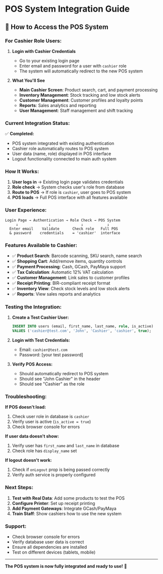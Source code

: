 # POS System Integration Guide

## 🚀 How to Access the POS System

### **For Cashier Role Users:**

1. **Login with Cashier Credentials**
   - Go to your existing login page
   - Enter email and password for a user with `cashier` role
   - The system will automatically redirect to the new POS system

2. **What You'll See**
   - **Main Cashier Screen**: Product search, cart, and payment processing
   - **Inventory Management**: Stock tracking and low stock alerts
   - **Customer Management**: Customer profiles and loyalty points
   - **Reports**: Sales analytics and reporting
   - **User Management**: Staff management and shift tracking

### **Current Integration Status:**

✅ **Completed:**
- POS system integrated with existing authentication
- Cashier role automatically routes to POS system
- User data (name, role) displayed in POS interface
- Logout functionality connected to main auth system

### **How It Works:**

1. **User logs in** → Existing login page validates credentials
2. **Role check** → System checks user's role from database
3. **Route to POS** → If role is `cashier`, user goes to POS system
4. **POS loads** → Full POS interface with all features available

### **User Experience:**

```
Login Page → Authentication → Role Check → POS System
     ↓              ↓              ↓           ↓
  Enter email    Validate      Check role   Full POS
  & password    credentials    = 'cashier'  interface
```

### **Features Available to Cashier:**

- ✅ **Product Search**: Barcode scanning, SKU search, name search
- ✅ **Shopping Cart**: Add/remove items, quantity controls
- ✅ **Payment Processing**: Cash, GCash, PayMaya support
- ✅ **Tax Calculation**: Automatic 12% VAT calculation
- ✅ **Customer Management**: Link sales to customer profiles
- ✅ **Receipt Printing**: BIR-compliant receipt format
- ✅ **Inventory View**: Check stock levels and low stock alerts
- ✅ **Reports**: View sales reports and analytics

### **Testing the Integration:**

1. **Create a Test Cashier User:**
   ```sql
   INSERT INTO users (email, first_name, last_name, role, is_active) 
   VALUES ('cashier@test.com', 'John', 'Cashier', 'cashier', true);
   ```

2. **Login with Test Credentials:**
   - Email: `cashier@test.com`
   - Password: [your test password]

3. **Verify POS Access:**
   - Should automatically redirect to POS system
   - Should see "John Cashier" in the header
   - Should see "Cashier" as the role

### **Troubleshooting:**

**If POS doesn't load:**
1. Check user role in database is `cashier`
2. Verify user is active (`is_active = true`)
3. Check browser console for errors

**If user data doesn't show:**
1. Verify user has `first_name` and `last_name` in database
2. Check role has `display_name` set

**If logout doesn't work:**
1. Check if `onLogout` prop is being passed correctly
2. Verify auth service is properly configured

### **Next Steps:**

1. **Test with Real Data**: Add some products to test the POS
2. **Configure Printer**: Set up receipt printing
3. **Add Payment Gateways**: Integrate GCash/PayMaya
4. **Train Staff**: Show cashiers how to use the new system

### **Support:**

- Check browser console for errors
- Verify database user data is correct
- Ensure all dependencies are installed
- Test on different devices (tablets, mobile)

---

**The POS system is now fully integrated and ready to use!** 🎉















